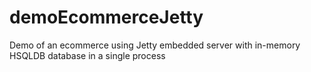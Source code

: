 # demoEcommerceJetty
 Demo of an ecommerce using Jetty embedded server with in-memory HSQLDB database in a single process
